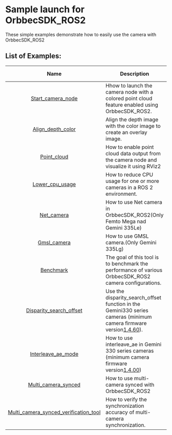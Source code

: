 # Sample launch for OrbbecSDK_ROS2

These simple examples demonstrate how to easily use the camera with OrbbecSDK_ROS2

## List of Examples:

|                                     Name                                     | Description                                                                                                                                                          | Experience Level |
| :---------------------------------------------------------------------------: | -------------------------------------------------------------------------------------------------------------------------------------------------------------------- | ---------------- |
|                     [Start_camera_node](./start_camera_node)                     | Hhow to launch the camera node with a colored point cloud feature enabled using OrbbecSDK_ROS2.                                                                      | ⭐️             |
|                     [Align_depth_color](./align_depth_color)                     | Align the depth image with the color image to create an overlay image.                                                                                               | ⭐️             |
|                           [Point_cloud](./point_cloud)                           | How to enable point cloud data output from the camera node and visualize it using RViz2                                                                              | ⭐️             |
|                       [Lower_cpu_usage](./lower_cpu_usage)                       | How to reduce CPU usage for one or more cameras in a ROS 2 environment.                                                                                              | ⭐️             |
|                            [Net_camera](./net_camera)                            | How to use Net camera in OrbbecSDK_ROS2(Only Femto Mega nad Gemini 335Le)                                                                                            | ⭐️             |
|                           [Gmsl_camera](./gmsl_camera)                           | How to use GMSL camera.(Only Gemini 335Lg)                                                                                                                           | ⭐️             |
|                             [Benchmark](./benchmark)                             | The goal of this tool is to benchmark the performance of various OrbbecSDK_ROS2 camera configurations.                                                               | ⭐️⭐️         |
|               [Disparity_search_offset](./disparity_search_offset)               | Use the disparity_search_offset function in the Gemini330 series cameras (minimum camera firmware version[1.4.60](https://www.orbbec.com/docs/g330-firmware-release/)). | ⭐️⭐️         |
|                    [Interleave_ae_mode](./interleave_ae_mode)                    | How to use interleave_ae in Gemini 330 series cameras (minimum camera firmware version[1.4.00](https://www.orbbec.com/docs/g330-firmware-release/))                     | ⭐️⭐️         |
|                   [Multi_camera_synced](./multi_camera_synced)                   | How to use multi-camera synced with OrbbecSDK_ROS2                                                                                                                   | ⭐️⭐️         |
| [Multi_camera_synced_verification_tool](./multi_camera_synced_verification_tool) | How to verify the synchronization accuracy of multi-camera synchronization.                                                                                          | ⭐️⭐️⭐️     |



